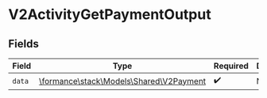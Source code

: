 # V2ActivityGetPaymentOutput


## Fields

| Field                                                                       | Type                                                                        | Required                                                                    | Description                                                                 |
| --------------------------------------------------------------------------- | --------------------------------------------------------------------------- | --------------------------------------------------------------------------- | --------------------------------------------------------------------------- |
| `data`                                                                      | [\formance\stack\Models\Shared\V2Payment](../../Models/Shared/V2Payment.md) | :heavy_check_mark:                                                          | N/A                                                                         |